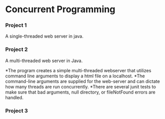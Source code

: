 # Concurrent Programming

### Project 1
A single-threaded web server in java.


### Project 2
A multi-threaded web server in Java.

*The program creates a simple multi-threaded webserver that utilizes command line arguments to display a html file on a localhost.
*The command-line arguments are supplied for the web-server and can dictate how many threads are run concurrently.
*There are several junit tests to make sure that bad arguments, null directory, or fileNotFound errors are handled.


### Project 3

